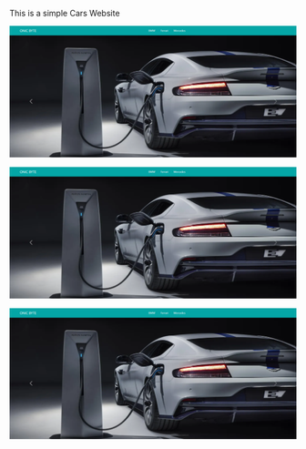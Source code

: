 This is a simple Cars Website


![Cars Dealer](cars_dealer_1.png)

![Cars Dealer](cars_dealer_1.png)

![Cars Dealer](cars_dealer_1.png)

